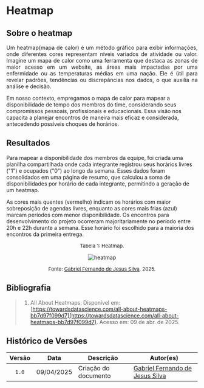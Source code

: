 # Heatmap

## Sobre o heatmap
<p style="text-align: justify">
Um heatmap(mapa de calor) é um método gráfico para exibir informações, onde diferentes cores representam níveis variados de atividade ou valor. Imagine um mapa de calor como uma ferramenta que destaca as zonas de maior acesso em um website, as áreas mais impactadas por uma enfermidade ou as temperaturas médias em uma nação. Ele é útil para revelar padrões, tendências ou discrepâncias nos dados, o que auxilia na análise e decisão.

Em nosso contexto, empregamos o mapa de calor para mapear a disponibilidade de tempo dos membros do time, considerando seus compromissos pessoais, profissionais e educacionais. Essa visão nos capacita a planejar encontros de maneira mais eficaz e considerada, antecedendo possíveis choques de horários. 

## Resultados
Para mapear a disponibilidade dos membros da equipe, foi criada uma planilha compartilhada onde cada integrante registrou seus horários livres ("1") e ocupados ("0") ao longo da semana. Esses dados foram consolidados em uma página de resumo, que calculou a soma de disponibilidades por horário de cada integrante, permitindo a geração de um heatmap.

As cores mais quentes (vermelho) indicam os horários com maior sobreposição de agendas livres, enquanto as cores mais frias (azul) marcam períodos com menor disponibilidade. Os encontros para desenvolvimento do projeto ocorreram majoritariamente no período entre 20h e 22h durante a semana. Esse horário foi escolhido para a maioria dos encontros da primeira entrega.
</p>


<font size="2"><p style="text-align: center">Tabela 1: Heatmap.</p></font>

<center>

![heatmap](./assets/heatmap.png)

</center>

<font size="2"><p style="text-align: center">Fonte: [Gabriel Fernando de Jesus Silva](https://github.com/MMcLovin), 2025.</p></font>

## Bibliografia

> 1. All About Heatmaps. Disponível em: [https://towardsdatascience.com/all-about-heatmaps-bb7d97f099d7](https://towardsdatascience.com/all-about-heatmaps-bb7d97f099d7). Acesso em: 09 de abr. de 2025.
>


## Histórico de Versões

| Versão | Data | Descrição | Autor(es) | 
| :----: | :--: | --------- | ----------- | 
| `1.0`  | 09/04/2025 | Criação do documento | [Gabriel Fernando de Jesus Silva](https://github.com/MMcLovin)  | 

